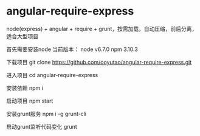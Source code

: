 # angular-require-express
node(express) + angular + require + grunt，按需加载，自动压缩，前后分离，适合大型项目

首先需要安装node
当前版本：
node v6.7.0
npm 3.10.3

下载项目
git clone https://github.com/ooyutao/angular-require-express.git

进入项目
cd angular-require-express

安装依赖
npm i

启动项目
npm start

安装grunt服务
npm i -g grunt-cli

启动grunt监听代码变化
grunt

